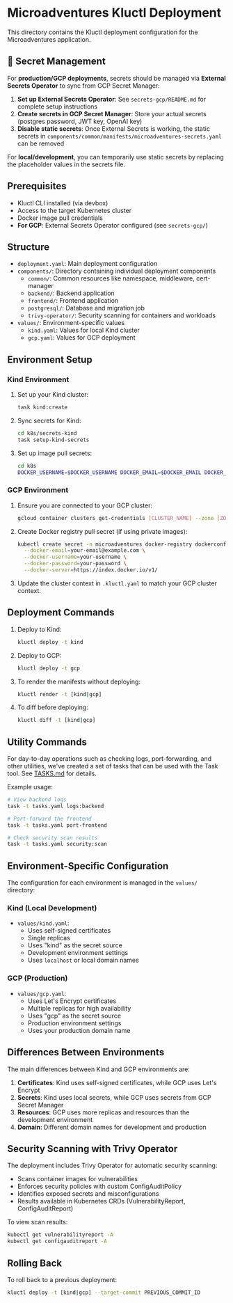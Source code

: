 # Microadventures Kluctl Deployment

This directory contains the Kluctl deployment configuration for the Microadventures application.

## 🔐 Secret Management

For **production/GCP deployments**, secrets should be managed via **External Secrets Operator** to sync from GCP Secret Manager:

1. **Set up External Secrets Operator**: See `secrets-gcp/README.md` for complete setup instructions
2. **Create secrets in GCP Secret Manager**: Store your actual secrets (postgres password, JWT key, OpenAI key)
3. **Disable static secrets**: Once External Secrets is working, the static secrets in `components/common/manifests/microadventures-secrets.yaml` can be removed

For **local/development**, you can temporarily use static secrets by replacing the placeholder values in the secrets file.

## Prerequisites

- Kluctl CLI installed (via devbox)
- Access to the target Kubernetes cluster
- Docker image pull credentials
- **For GCP**: External Secrets Operator configured (see `secrets-gcp/`)

## Structure

- `deployment.yaml`: Main deployment configuration
- `components/`: Directory containing individual deployment components
  - `common/`: Common resources like namespace, middleware, cert-manager
  - `backend/`: Backend application
  - `frontend/`: Frontend application
  - `postgresql/`: Database and migration job
  - `trivy-operator/`: Security scanning for containers and workloads
- `values/`: Environment-specific values
  - `kind.yaml`: Values for local Kind cluster
  - `gcp.yaml`: Values for GCP deployment

## Environment Setup

### Kind Environment

1. Set up your Kind cluster:
   ```bash
   task kind:create
   ```

2. Sync secrets for Kind:
   ```bash
   cd k8s/secrets-kind
   task setup-kind-secrets
   ```

3. Set up image pull secrets:
   ```bash
   cd k8s
   DOCKER_USERNAME=$DOCKER_USERNAME DOCKER_EMAIL=$DOCKER_EMAIL DOCKER_PASSWORD=$DOCKER_PASSWORD task registry:create-image-pull-secret
   ```

### GCP Environment

1. Ensure you are connected to your GCP cluster:
   ```bash
   gcloud container clusters get-credentials [CLUSTER_NAME] --zone [ZONE] --project [PROJECT_ID]
   ```

2. Create Docker registry pull secret (if using private images):
   ```bash
   kubectl create secret -n microadventures docker-registry dockerconfigjson \
     --docker-email=your-email@example.com \
     --docker-username=your-username \
     --docker-password=your-password \
     --docker-server=https://index.docker.io/v1/
   ```

3. Update the cluster context in `.kluctl.yaml` to match your GCP cluster context.

## Deployment Commands

1. Deploy to Kind:
   ```bash
   kluctl deploy -t kind
   ```

2. Deploy to GCP:
   ```bash
   kluctl deploy -t gcp
   ```

3. To render the manifests without deploying:
   ```bash
   kluctl render -t [kind|gcp]
   ```

4. To diff before deploying:
   ```bash
   kluctl diff -t [kind|gcp]
   ```

## Utility Commands

For day-to-day operations such as checking logs, port-forwarding, and other utilities, we've created a set of tasks that can be used with the Task tool. See [TASKS.md](TASKS.md) for details.

Example usage:
```bash
# View backend logs
task -t tasks.yaml logs:backend

# Port-forward the frontend
task -t tasks.yaml port-frontend

# Check security scan results
task -t tasks.yaml security:scan
```

## Environment-Specific Configuration

The configuration for each environment is managed in the `values/` directory:

### Kind (Local Development)
- `values/kind.yaml`:
  - Uses self-signed certificates
  - Single replicas
  - Uses "kind" as the secret source
  - Development environment settings
  - Uses `localhost` or local domain names

### GCP (Production)
- `values/gcp.yaml`:
  - Uses Let's Encrypt certificates
  - Multiple replicas for high availability
  - Uses "gcp" as the secret source
  - Production environment settings
  - Uses your production domain name

## Differences Between Environments

The main differences between Kind and GCP environments are:

1. **Certificates**: Kind uses self-signed certificates, while GCP uses Let's Encrypt
2. **Secrets**: Kind uses local secrets, while GCP uses secrets from GCP Secret Manager
3. **Resources**: GCP uses more replicas and resources than the development environment
4. **Domain**: Different domain names for development and production

## Security Scanning with Trivy Operator

The deployment includes Trivy Operator for automatic security scanning:

- Scans container images for vulnerabilities
- Enforces security policies with custom ConfigAuditPolicy
- Identifies exposed secrets and misconfigurations
- Results available in Kubernetes CRDs (VulnerabilityReport, ConfigAuditReport)

To view scan results:
```bash
kubectl get vulnerabilityreport -A
kubectl get configauditreport -A
```

## Rolling Back

To roll back to a previous deployment:

```bash
kluctl deploy -t [kind|gcp] --target-commit PREVIOUS_COMMIT_ID
```
